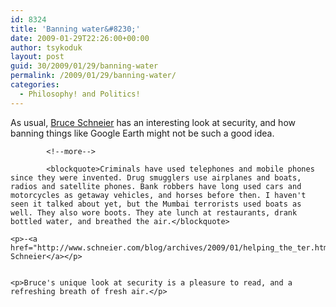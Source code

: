 ```yaml
---
id: 8324
title: 'Banning water&#8230;'
date: 2009-01-29T22:26:00+00:00
author: tsykoduk
layout: post
guid: 30/2009/01/29/banning-water
permalink: /2009/01/29/banning-water/
categories:
  - Philosophy! and Politics!
---
```

<p>As usual, <a href="http://www.schneier.com/blog/archives/2006/08/bruce_schneier.html">Bruce Schneier</a> has an interesting look at security, and how banning things like Google Earth might not be such a good idea.</p>

            <!--more-->

            <blockquote>Criminals have used telephones and mobile phones since they were invented. Drug smugglers use airplanes and boats, radios and satellite phones. Bank robbers have long used cars and motorcycles as getaway vehicles, and horses before then. I haven't seen it talked about yet, but the Mumbai terrorists used boats as well. They also wore boots. They ate lunch at restaurants, drank bottled water, and breathed the air.</blockquote>

	<p>-<a href="http://www.schneier.com/blog/archives/2009/01/helping_the_ter.html">Bruce Schneier</a></p>


	<p>Bruce's unique look at security is a pleasure to read, and a refreshing breath of fresh air.</p>